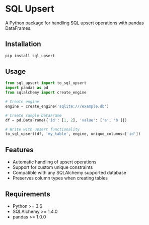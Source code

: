 # SQL Upsert

A Python package for handling SQL upsert operations with pandas DataFrames.

## Installation

```bash
pip install sql_upsert
```

## Usage

```python
from sql_upsert import to_sql_upsert
import pandas as pd
from sqlalchemy import create_engine

# Create engine
engine = create_engine('sqlite:///example.db')

# Create sample DataFrame
df = pd.DataFrame({'id': [1, 2], 'value': ['a', 'b']})

# Write with upsert functionality
to_sql_upsert(df, 'my_table', engine, unique_columns=['id'])
```

## Features

- Automatic handling of upsert operations
- Support for custom unique constraints
- Compatible with any SQLAlchemy supported database
- Preserves column types when creating tables

## Requirements

- Python >= 3.6
- SQLAlchemy >= 1.4.0
- pandas >= 1.0.0 